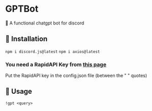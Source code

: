 # GPTBot
🍃 A functional chatgpt bot for discord 

## 💽 Installation
```npm i discord.js@latest```
```npm i axios@latest```
### You need a RapidAPI Key from [this page](https://rapidapi.com/cmteone/api/chatgpt146)
Put the RapidAPI key in the config.json file (between the " " quotes)

## 🤖 Usage
```!gpt <query>```
